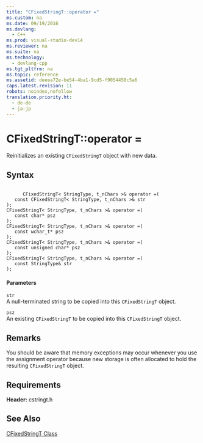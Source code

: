 ```yaml
---
title: "CFixedStringT::operator ="
ms.custom: na
ms.date: 09/19/2016
ms.devlang: 
  - C++
ms.prod: visual-studio-dev14
ms.reviewer: na
ms.suite: na
ms.technology: 
  - devlang-cpp
ms.tgt_pltfrm: na
ms.topic: reference
ms.assetid: deeea72e-be54-4ba1-9cd5-f9054458c5a6
caps.latest.revision: 11
robots: noindex,nofollow
translation.priority.ht: 
  - de-de
  - ja-jp
---
```

# CFixedStringT::operator =
Reinitializes an existing `CFixedStringT` object with new data.  
  
## Syntax  
  
```  
  
      CFixedStringT< StringType, t_nChars >& operator =(  
   const CFixedStringT< StringType, t_nChars >& str  
);  
CFixedStringT< StringType, t_nChars >& operator =(  
   const char* psz  
);  
CFixedStringT< StringType, t_nChars >& operator =(  
   const wchar_t* psz  
);  
CFixedStringT< StringType, t_nChars >& operator =(  
   const unsigned char* psz  
);  
CFixedStringT< StringType, t_nChars >& operator =(  
   const StringType& str  
);  
```  
  
#### Parameters  
 `str`  
 A null-terminated string to be copied into this `CFixedStringT` object.  
  
 `psz`  
 An existing `CFixedStringT` to be copied into this `CFixedStringT` object.  
  
## Remarks  
 You should be aware that memory exceptions may occur whenever you use the assignment operator because new storage is often allocated to hold the resulting `CFixedStringT` object.  
  
## Requirements  
 **Header:** cstringt.h  
  
## See Also  
 [CFixedStringT Class](../vs140/CFixedStringT-Class.md)